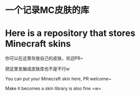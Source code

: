 # 一个记录MC皮肤的库

# Here is a repository that stores Minecraft skins

你可以在这里存放自己的皮肤，欢迎PR~

把这里发展成皮肤库也不是不行w

You can put your Minecraft skin here, PR welcome~

Make it becomes a skin library is also fine =w=

